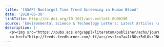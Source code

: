 ```yaml
---
title: '[ASAP] Nontarget Time Trend Screening in Human Blood'
date: '2018-05-30'
linkTitle: http://dx.doi.org/10.1021/acs.estlett.8b00196
source: 'Environmental Science & Technology Letters: Latest Articles (ACS Publications)'
description: |-
  <p><img src="https://pubs.acs.org/appl/literatum/publisher/achs/journals/content/estlcu/0/estlcu.ahead-of-print/acs.estlett.8b00196/20180530/images/medium/ez-2018-00196x_0003.gif" alt="TOC Graphic"/></p><div><cite>Environmental Science & Technology Letters</cite></div><div>DOI: 10.1021/acs.estlett.8b00196</div><div class="feedflare">
  <a href="http://feeds.feedburner.com/~ff/acs/estlcu?a=1iNOsr5dLOs:JN6wSJJPZj4:yIl2AUoC8zA"><img src="http://feeds.feedburner.com/~ff/acs/estlcu?d=yIl2AUoC8zA" borde
---
```

